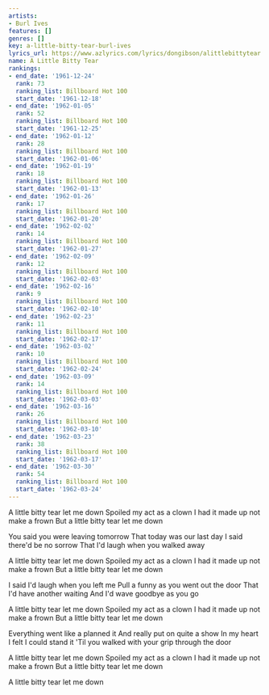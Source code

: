 ```yaml
---
artists:
- Burl Ives
features: []
genres: []
key: a-little-bitty-tear-burl-ives
lyrics_url: https://www.azlyrics.com/lyrics/dongibson/alittlebittytear.html
name: A Little Bitty Tear
rankings:
- end_date: '1961-12-24'
  rank: 73
  ranking_list: Billboard Hot 100
  start_date: '1961-12-18'
- end_date: '1962-01-05'
  rank: 52
  ranking_list: Billboard Hot 100
  start_date: '1961-12-25'
- end_date: '1962-01-12'
  rank: 28
  ranking_list: Billboard Hot 100
  start_date: '1962-01-06'
- end_date: '1962-01-19'
  rank: 18
  ranking_list: Billboard Hot 100
  start_date: '1962-01-13'
- end_date: '1962-01-26'
  rank: 17
  ranking_list: Billboard Hot 100
  start_date: '1962-01-20'
- end_date: '1962-02-02'
  rank: 14
  ranking_list: Billboard Hot 100
  start_date: '1962-01-27'
- end_date: '1962-02-09'
  rank: 12
  ranking_list: Billboard Hot 100
  start_date: '1962-02-03'
- end_date: '1962-02-16'
  rank: 9
  ranking_list: Billboard Hot 100
  start_date: '1962-02-10'
- end_date: '1962-02-23'
  rank: 11
  ranking_list: Billboard Hot 100
  start_date: '1962-02-17'
- end_date: '1962-03-02'
  rank: 10
  ranking_list: Billboard Hot 100
  start_date: '1962-02-24'
- end_date: '1962-03-09'
  rank: 14
  ranking_list: Billboard Hot 100
  start_date: '1962-03-03'
- end_date: '1962-03-16'
  rank: 26
  ranking_list: Billboard Hot 100
  start_date: '1962-03-10'
- end_date: '1962-03-23'
  rank: 38
  ranking_list: Billboard Hot 100
  start_date: '1962-03-17'
- end_date: '1962-03-30'
  rank: 54
  ranking_list: Billboard Hot 100
  start_date: '1962-03-24'
---
```


A little bitty tear let me down
Spoiled my act as a clown
I had it made up not make a frown
But a little bitty tear let me down

You said you were leaving tomorrow
That today was our last day
I said there'd be no sorrow
That I'd laugh when you walked away

A little bitty tear let me down
Spoiled my act as a clown
I had it made up not make a frown
But a little bitty tear let me down

I said I'd laugh when you left me
Pull a funny as you went out the door
That I'd have another waiting
And I'd wave goodbye as you go

A little bitty tear let me down
Spoiled my act as a clown
I had it made up not make a frown
But a little bitty tear let me down

Everything went like a planned it
And really put on quite a show
In my heart I felt I could stand it
'Til you walked with your grip through the door

A little bitty tear let me down
Spoiled my act as a clown
I had it made up not make a frown
But a little bitty tear let me down

A little bitty tear let me down



